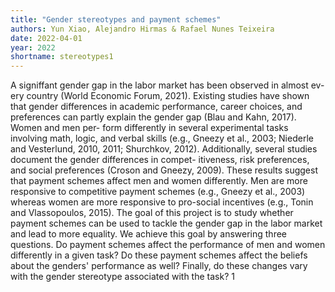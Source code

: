 ```yaml
---
title: "Gender stereotypes and payment schemes"
authors: Yun Xiao, Alejandro Hirmas & Rafael Nunes Teixeira
date: 2022-04-01
year: 2022
shortname: stereotypes1
---
```

A signiffant gender gap in the labor market has been observed in almost ev-
ery country (World Economic Forum, 2021). Existing studies have shown that
gender differences in academic performance, career choices, and preferences can
partly explain the gender gap (Blau and Kahn, 2017). Women and men per-
form differently in several experimental tasks involving math, logic, and verbal
skills (e.g., Gneezy et al., 2003; Niederle and Vesterlund, 2010, 2011; Shurchkov,
2012). Additionally, several studies document the gender differences in compet-
itiveness, risk preferences, and social preferences (Croson and Gneezy, 2009).
These results suggest that payment schemes affect men and women differently.
Men are more responsive to competitive payment schemes (e.g., Gneezy et al.,
2003) whereas women are more responsive to pro-social incentives (e.g., Tonin
and Vlassopoulos, 2015). The goal of this project is to study whether payment
schemes can be used to tackle the gender gap in the labor market and lead to
more equality. We achieve this goal by answering three questions. Do payment
schemes affect the performance of men and women differently in a given task?
Do these payment schemes affect the beliefs about the genders' performance as
well? Finally, do these changes vary with the gender stereotype associated with
the task?
1